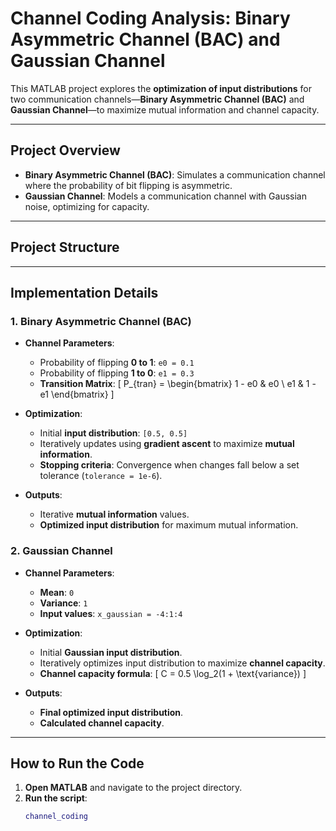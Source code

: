 # **Channel Coding Analysis: Binary Asymmetric Channel (BAC) and Gaussian Channel**
This MATLAB project explores the **optimization of input distributions** for two communication channels—**Binary Asymmetric Channel (BAC)** and **Gaussian Channel**—to maximize mutual information and channel capacity.

---

## **Project Overview**
- **Binary Asymmetric Channel (BAC)**: Simulates a communication channel where the probability of bit flipping is asymmetric.
- **Gaussian Channel**: Models a communication channel with Gaussian noise, optimizing for capacity.

---

## **Project Structure**

---

## **Implementation Details**

### **1. Binary Asymmetric Channel (BAC)**
- **Channel Parameters**:
  - Probability of flipping **0 to 1**: `e0 = 0.1`
  - Probability of flipping **1 to 0**: `e1 = 0.3`
  - **Transition Matrix**: 
    \[
    P_{tran} = \begin{bmatrix} 1 - e0 & e0 \\ e1 & 1 - e1 \end{bmatrix}
    \]

- **Optimization**:
  - Initial **input distribution**: `[0.5, 0.5]`
  - Iteratively updates using **gradient ascent** to maximize **mutual information**.
  - **Stopping criteria**: Convergence when changes fall below a set tolerance (`tolerance = 1e-6`).

- **Outputs**:
  - Iterative **mutual information** values.
  - **Optimized input distribution** for maximum mutual information.

### **2. Gaussian Channel**
- **Channel Parameters**:
  - **Mean**: `0`
  - **Variance**: `1`
  - **Input values**: `x_gaussian = -4:1:4`

- **Optimization**:
  - Initial **Gaussian input distribution**.
  - Iteratively optimizes input distribution to maximize **channel capacity**.
  - **Channel capacity formula**:
    \[
    C = 0.5 \log_2(1 + \text{variance})
    \]

- **Outputs**:
  - **Final optimized input distribution**.
  - **Calculated channel capacity**.

---

## **How to Run the Code**
1. **Open MATLAB** and navigate to the project directory.
2. **Run the script**:
   ```matlab
   channel_coding

